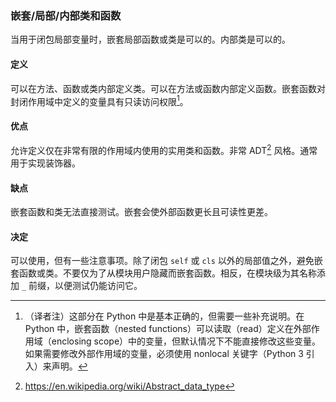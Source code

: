### 嵌套/局部/内部类和函数 

当用于闭包局部变量时，嵌套局部函数或类是可以的。内部类是可以的。

#### 定义 

可以在方法、函数或类内部定义类。可以在方法或函数内部定义函数。嵌套函数对封闭作用域中定义的变量具有只读访问权限[^nonlocal]。

[^nonlocal]: （译者注）这部分在 Python 中是基本正确的，但需要一些补充说明。在 Python 中，嵌套函数（nested functions）可以读取（read）定义在外部作用域（enclosing scope）中的变量，但默认情况下不能直接修改这些变量。如果需要修改外部作用域的变量，必须使用 nonlocal 关键字（Python 3 引入）来声明。

#### 优点 

允许定义仅在非常有限的作用域内使用的实用类和函数。非常 ADT[^adt] 风格。通常用于实现装饰器。

[^adt]: <https://en.wikipedia.org/wiki/Abstract_data_type>

#### 缺点 

嵌套函数和类无法直接测试。嵌套会使外部函数更长且可读性更差。

#### 决定 

可以使用，但有一些注意事项。除了闭包 `self` 或 `cls` 以外的局部值之外，避免嵌套函数或类。不要仅为了从模块用户隐藏而嵌套函数。相反，在模块级为其名称添加 `_` 前缀，以便测试仍能访问它。
